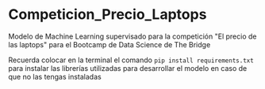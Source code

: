 # Competicion_Precio_Laptops
Modelo de Machine Learning supervisado para la competición "El precio de las laptops" para el Bootcamp de Data Science de The Bridge

Recuerda colocar en la terminal el comando ```pip install requirements.txt``` para instalar las librerías utilizadas para desarrollar el modelo en caso de que no las tengas instaladas
